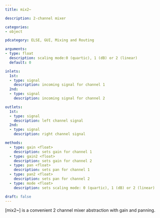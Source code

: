 ```yaml
---
title: mix2~

description: 2-channel mixer

categories:
- object

pdcategory: ELSE, GUI, Mixing and Routing

arguments:
- type: float
  description: scaling mode:0 (quartic), 1 (dB) or 2 (linear)
  default: 0

inlets:
  1st:
  - type: signal
    description: incoming signal for channel 1
  2nd:
  - type: signal
    description: incoming signal for channel 2

outlets:
  1st:
  - type: signal
    description: left channel signal
  2nd:
  - type: signal
    description: right channel signal

methods:
  - type: gain <float>
    description: sets gain for channel 1
  - type: gain2 <float>
    description: sets gain for channel 2
  - type: pan <float>
    description: sets pan for channel 1
  - type: pan2 <float>
    description: sets pan for channel 2
  - type: mode <float>
    description: sets scaling mode: 0 (quartic), 1 (dB) or 2 (linear)

draft: false
---
```


[mix2~] is a convenient 2 channel mixer abstraction with gain and panning.
